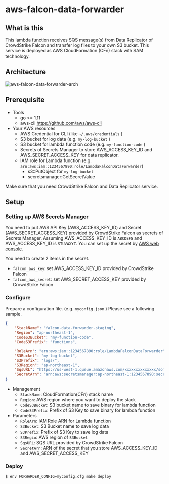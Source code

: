 # aws-falcon-data-forwarder

## What is this

This lambda function receives SQS message(s) from Data Replicator of CrowdStrike Falcon and transfer log files to your own S3 bucket. This service is deployed as AWS CloudFormation (CFn) stack with SAM technology.

## Architecture

![aws-falcon-data-forwarder-arch](https://user-images.githubusercontent.com/605953/43566627-0bc5ce66-966a-11e8-8e04-3c7a24b123b7.png)

## Prerequisite

- Tools
  - go >= 1.11
  - aws-cli https://github.com/aws/aws-cli
- Your AWS resources
  - AWS Credential for CLI (like `~/.aws/credentials` )
  - S3 bucket for log data (e.g. `my-log-bucket` )
  - S3 bucket for lambda function code (e.g. `my-function-code` )
  - Secrets of Secrets Manager to store AWS_ACCESS_KEY_ID and AWS_SECRET_ACCESS_KEY for data replicator.
  - IAM role for Lambda function (e.g. `arn:aws:iam::1234567890:role/LambdaFalconDataForwarder`)
    - s3::PutObject for `my-log-bucket`
    - secretsmanager:GetSecretValue

Make sure that you need CrowdStrike Falcon and Data Replicator service.

## Setup

### Setting up AWS Secrets Manager

You need to put AWS API Key (AWS_ACCESS_KEY_ID) and Secret (AWS_SECRET_ACCESS_KEY) provided by CrowdStrike Falcon as secrets of Secrets Manager. Assuming AWS_ACCESS_KEY_ID is `ABCDEFG` and AWS_ACCESS_KEY_ID is `STUVWXYZ`. You can set up the secret by [AWS web console](https://ap-northeast-1.console.aws.amazon.com/secretsmanager).

You need to create 2 items in the secret.

- `falcon_aws_key`: set AWS_ACCESS_KEY_ID provided by CrowdStrike Falcon
- `falcon_aws_secret`: set AWS_SECRET_ACCESS_KEY provided by CrowdStrike Falcon

### Configure

Prepare a configuration file. (e.g. `myconfig.json` ) Please see a following sample.

```json
{
    "StackName": "falcon-data-forwarder-staging",
    "Region": "ap-northeast-1",
    "CodeS3Bucket": "my-function-code",
    "CodeS3Prefix": "functions",

    "RoleArn": "arn:aws:iam::1234567890:role/LambdaFalconDataForwarder",
    "S3Bucket": "my-log-bucket",
    "S3Prefix": "logs/",
    "S3Region": "ap-northeast-1",
    "SqsURL": "https://us-west-1.queue.amazonaws.com/xxxxxxxxxxxxxx/some-queue-name",
    "SecretArn": "arn:aws:secretsmanager:ap-northeast-1:1234567890:secret:your-secret-name-4UqOs6"
}
```

- Management
  - `StackName`: CloudFormation(CFn) stack name
  - `Region`: AWS region where you want to deploy the stack
  - `CodeS3Bucket`: S3 bucket name to save binary for lambda function
  - `CodeS3Prefix`: Prefix of S3 Key to save binary for lambda function
- Parameters
  - `RoleArn`: IAM Role ARN for Lambda function
  - `S3Bucket`: S3 Bucket name to save log data
  - `S3Prefix`: Prefix of S3 Key to save log data
  - `S3Regio`: AWS region of `S3Bucket`
  - `SqsURL`: SQS URL provided by CrowdStrike Falcon
  - `SecretArn`: ARN of the secret that you store AWS_ACCESS_KEY_ID and AWS_SECRET_ACCESS_KEY

### Deploy

```bash
$ env FORWARDER_CONFIG=myconfig.cfg make deploy
```
